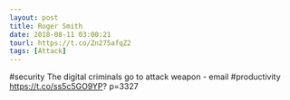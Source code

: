```yaml
---
layout: post
title: Roger Smith
date: 2018-08-11 03:00:21
tourl: https://t.co/Zn275afqZ2
tags: [Attack]
---
```

#security The digital criminals go to attack weapon - email #productivity https://t.co/ss5c5GO9YP? p=3327